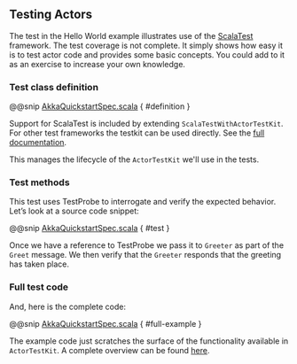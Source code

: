 ## Testing Actors
 
The test in the Hello World example illustrates use of the [ScalaTest](http://www.scalatest.org/) framework. The test coverage is not complete. It simply shows how easy it is to test actor code and provides some basic concepts. You could add to it as an exercise to increase your own knowledge.  

### Test class definition

@@snip [AkkaQuickstartSpec.scala](/src/main/g8/src/test/scala/$package$/AkkaQuickstartSpec.scala) { #definition }

Support for ScalaTest is included by extending `ScalaTestWithActorTestKit`. For other test frameworks the testkit can be
used directly. See the [full documentation](https://doc.akka.io/docs/akka/2.6/typed/testing-async.html).

This manages the lifecycle of the `ActorTestKit` we'll use in the tests.

### Test methods

This test uses TestProbe to interrogate and verify the expected behavior. Let’s look at a source code snippet:

@@snip [AkkaQuickstartSpec.scala](/src/main/g8/src/test/scala/$package$/AkkaQuickstartSpec.scala) { #test }

Once we have a reference to TestProbe we pass it to `Greeter` as part of the `Greet` message. 
We then verify that the `Greeter` responds that the greeting has taken place.

### Full test code
 
And, here is the complete code:
 
@@snip [AkkaQuickstartSpec.scala](/src/main/g8/src/test/scala/$package$/AkkaQuickstartSpec.scala) { #full-example }
 
The example code just scratches the surface of the functionality available in `ActorTestKit`. A complete overview can be found [here](https://doc.akka.io/docs/akka/2.6/typed/testing-async.html).
 
